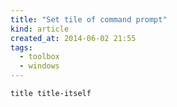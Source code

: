 ```yaml
---
title: "Set tile of command prompt"
kind: article
created_at: 2014-06-02 21:55
tags:
  - toolbox
  - windows
---
```


~~~
title title-itself
~~~
